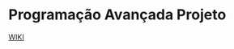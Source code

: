 # Programação Avançada Projeto
 [WIKI](https://github.com/Rhassancoding/Programa-o-Avan-ada---Projeto/wiki)
